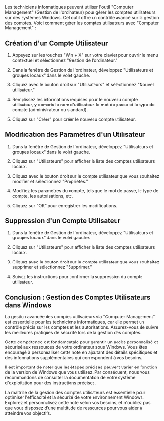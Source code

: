 
Les techniciens informatiques peuvent utiliser l'outil "Computer Management" (Gestion de l'ordinateur) pour gérer les comptes utilisateurs sur des systèmes Windows. Cet outil offre un contrôle avancé sur la gestion des comptes. Voici comment gérer les comptes utilisateurs avec "Computer Management" :

## Création d'un Compte Utilisateur

1. Appuyez sur les touches "Win + X" sur votre clavier pour ouvrir le menu contextuel et sélectionnez "Gestion de l'ordinateur."

2. Dans la fenêtre de Gestion de l'ordinateur, développez "Utilisateurs et groupes locaux" dans le volet gauche.

3. Cliquez avec le bouton droit sur "Utilisateurs" et sélectionnez "Nouvel utilisateur."

4. Remplissez les informations requises pour le nouveau compte utilisateur, y compris le nom d'utilisateur, le mot de passe et le type de compte (administrateur ou standard).

5. Cliquez sur "Créer" pour créer le nouveau compte utilisateur.

## Modification des Paramètres d'un Utilisateur

1. Dans la fenêtre de Gestion de l'ordinateur, développez "Utilisateurs et groupes locaux" dans le volet gauche.

2. Cliquez sur "Utilisateurs" pour afficher la liste des comptes utilisateurs locaux.

3. Cliquez avec le bouton droit sur le compte utilisateur que vous souhaitez modifier et sélectionnez "Propriétés."

4. Modifiez les paramètres du compte, tels que le mot de passe, le type de compte, les autorisations, etc.

5. Cliquez sur "OK" pour enregistrer les modifications.

## Suppression d'un Compte Utilisateur

1. Dans la fenêtre de Gestion de l'ordinateur, développez "Utilisateurs et groupes locaux" dans le volet gauche.

2. Cliquez sur "Utilisateurs" pour afficher la liste des comptes utilisateurs locaux.

3. Cliquez avec le bouton droit sur le compte utilisateur que vous souhaitez supprimer et sélectionnez "Supprimer."

4. Suivez les instructions pour confirmer la suppression du compte utilisateur.

## Conclusion : Gestion des Comptes Utilisateurs dans Windows

La gestion avancée des comptes utilisateurs via "Computer Management" est essentielle pour les techniciens informatiques, car elle permet un contrôle précis sur les comptes et les autorisations. Assurez-vous de suivre les meilleures pratiques de sécurité lors de la gestion des comptes.

Cette compétence est fondamentale pour garantir un accès personnalisé et sécurisé aux ressources de votre ordinateur sous Windows. Vous êtes encouragé à personnaliser cette note en ajoutant des détails spécifiques et des informations supplémentaires qui correspondent à vos besoins.

Il est important de noter que les étapes précises peuvent varier en fonction de la version de Windows que vous utilisez. Par conséquent, nous vous recommandons de consulter la documentation de votre système d'exploitation pour des instructions précises.

La maîtrise de la gestion des comptes utilisateurs est essentielle pour optimiser l'efficacité et la sécurité de votre environnement Windows. Explorez et personnalisez cette note selon vos besoins, et n'oubliez pas que vous disposez d'une multitude de ressources pour vous aider à atteindre vos objectifs.

